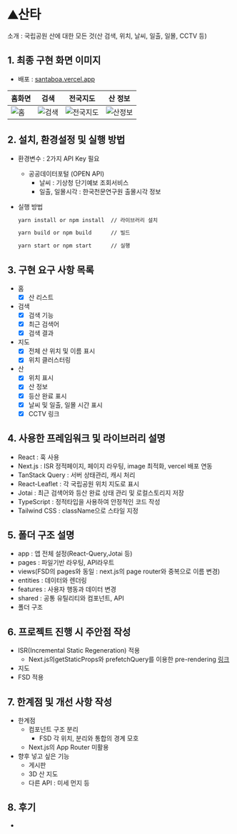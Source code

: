 # ⛰️산타
소개 : 국립공원 산에 대한 모든 것(산 검색, 위치, 날씨, 일출, 일몰, CCTV 등) 
## 1. 최종 구현 화면 이미지

- 배포 : [santaboa.vercel.app](santaboa.vercel.app)
  
| 홈화면 | 검색 | 전국지도 | 산 정보 |
|----------|----------|----------|----------|
|![홈](https://github.com/user-attachments/assets/bc05f709-c4a2-435c-af90-b59be5273fcb)   | ![검색](https://github.com/user-attachments/assets/2b5aaefb-199b-4eb9-bfd6-e4ab1b8d3327) | ![전국지도](https://github.com/user-attachments/assets/e70a965c-9627-48f8-b252-2a29d3fb2632) |  ![산정보](https://github.com/user-attachments/assets/6da9de6c-ebfe-4e14-ba9c-38969bbe4a2c)  |





## 2. 설치, 환경설정 및 실행 방법

- 환경변수 : 2가지 API Key 필요
    - 공공데이터포털 (OPEN API)
        - 날씨 : 기상청 단기예보 조회서비스
        - 일출, 일몰시각 : 한국천문연구원 출몰시각 정보
- 실행 방법
    
    ```bash
    yarn install or npm install  // 라이브러리 설치

    yarn build or npm build      // 빌드
    
    yarn start or npm start      // 실행
    ```
    

## 3. 구현 요구 사항 목록

- 홈
    - [x]  산 리스트
- 검색
    - [x]  검색 기능
    - [x]  최근 검색어
    - [x]  검색 결과
- 지도
    - [x]  전체 산 위치 및 이름 표시
    - [x]  위치 클러스터링
- 산
    - [x]  위치 표시
    - [x]  산 정보
    - [x]  등산 완료 표시 
    - [x]  날씨 및 일출, 일몰 시간 표시
    - [x]  CCTV 링크

## 4. 사용한 프레임워크 및 라이브러리 설명

- React : 훅 사용
- Next.js : ISR 정적페이지, 페이지 라우팅, image 최적화, vercel 배포 연동
- TanStack Query : 서버 상태관리, 캐시 처리
- React-Leaflet : 각 국립공원 위치 지도로 표시
- Jotai : 최근 검색어와 등산 완료 상태 관리 및 로컬스토리지 저장
- TypeScript : 정적타입을 사용하여 안정적인 코드 작성
- Tailwind CSS : className으로 스타일 지정

## 5. 폴더 구조 설명

- app : 앱 전체 설정(React-Query,Jotai 등) 
- pages : 파일기반 라우팅, API라우트
- views(FSD의 pages와 동일 : next.js의 page router와 중복으로 이름 변경)
- entities : 데이터와 렌더링
- features : 사용자 행동과 데이터 변경
- shared : 공통 유틸리티와 컴포넌트, API
- 폴더 구조

## 6. 프로젝트 진행 시 주안점 작성

- ISR(Incremental Static Regeneration) 적용
    - Next.js의getStaticProps와 prefetchQuery를 이용한 pre-rendering [링크](https://ganeo.notion.site/Next-js-Page-Router-Incremental-Static-Regeneration-ISR-1b671310639a805eb31bd59b45a9c8e3)
- 지도
- FSD 적용    

## 7. 한계점 및 개선 사항 작성

- 한계점
    - 컴포넌트 구조 분리
        - FSD 각 위치, 분리와 통합의 경계 모호
    - Next.js의 App Router 미활용
- 향후 넣고 싶은 기능
    - 게시판
    - 3D 산 지도
    - 다른 API : 미세 먼지 등

## 8. 후기

-
